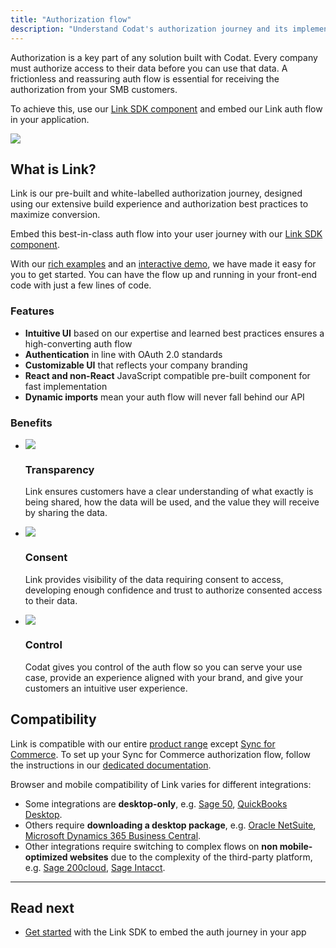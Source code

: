 ```yaml
---
title: "Authorization flow"
description: "Understand Codat's authorization journey and its implementation "
---
```


Authorization is a key part of any solution built with Codat. Every company must authorize access to their data before you can use that data. A frictionless and reassuring auth flow is essential for receiving the authorization from your SMB customers.

To achieve this, use our [Link SDK component](/auth-flow/authorize-embedded-link) and embed our Link auth flow in your application. 

![](/img/auth-flow/embedded-link-selection.png)

## What is Link?

Link is our pre-built and white-labelled authorization journey, designed using our extensive build experience and authorization best practices to maximize conversion. 

Embed this best-in-class auth flow into your user journey with our [Link SDK component](/auth-flow/authorize-embedded-link). 

With our [rich examples](/auth-flow/authorize-embedded-link#get-started) and an <a href="https://links.codat.io/client/873ff19e-6fe0-47b0-a4e1-e19f344c78f6?user=8ee6c557-949c-40a8-b31d-e1fa02ef7fbc" target="_blank">interactive demo</a>, we have made it easy for you to get started. You can have the flow up and running in your front-end code with just a few lines of code.

### Features

* **Intuitive UI** based on our expertise and learned best practices ensures a high-converting auth flow
* **Authentication** in line with OAuth 2.0 standards
* **Customizable UI** that reflects your company branding
* **React and non-React** JavaScript compatible pre-built component for fast implementation
* **Dynamic imports** mean your auth flow will never fall behind our API

### Benefits

<ul className="card-container col-1">
  <li className="card">
    <div class="header">
      <img
        src="/img/wp-icons/copy-feature-bullet.svg"
        class="mini-icon"
      />
      <h3>Transparency</h3>
    </div>
    <p>
      Link ensures customers have a clear understanding of what exactly is being shared, how the data will be used, and the value they will receive by sharing the data.
    </p>
  </li>

  <li className="card">
    <div class="header">
      <img
        src="/img/wp-icons/copy-feature-bullet.svg"
        class="mini-icon"
      />
      <h3>Consent</h3>
    </div>
    <p>
      Link provides visibility of the data requiring consent to access, developing enough confidence and trust to authorize consented access to their data.
    </p>
  </li>

  <li className="card">
    <div class="header">
      <img
        src="/img/wp-icons/copy-feature-bullet.svg"
        class="mini-icon"
      />
      <h3>Control</h3>
    </div>
    <p>
      Codat gives you control of the auth flow so you can serve your use case, provide an experience aligned with your brand, and give your customers an intuitive user experience.
    </p>
  </li>
</ul>

## Compatibility

Link is compatible with our entire [product range](/using-the-api/overview#apis) except [Sync for Commerce](/commerce/overview). To set up your Sync for Commerce authorization flow, follow the instructions in our [dedicated documentation](/commerce/overview).

Browser and mobile compatibility of Link varies for different integrations:

  - Some integrations are **desktop-only**, e.g. [Sage 50](/integrations/accounting/sage50/accounting-sage50), [QuickBooks Desktop](/integrations/accounting/quickbooksdesktop/accounting-quickbooksdesktop).
  - Others require **downloading a desktop package**, e.g. [Oracle NetSuite](/integrations/accounting/netsuite/accounting-netsuite), [Microsoft Dynamics 365 Business Central](/integrations/accounting/dynamics365businesscentral/accounting-dynamics365businesscentral).
  - Other integrations require switching to complex flows on **non mobile-optimized websites** due to the complexity of the third-party platform, e.g. [Sage 200cloud](/integrations/accounting/sage200/accounting-sage200), [Sage Intacct](/integrations/accounting/sage-intacct/accounting-sage-intacct).

---
## Read next
- [Get started](/auth-flow/authorize-embedded-link) with the Link SDK to embed the auth journey in your app